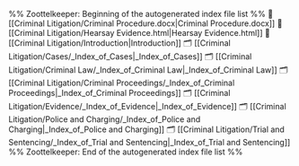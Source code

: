 %% Zoottelkeeper: Beginning of the autogenerated index file list  %%
📄 [[Criminal Litigation/Criminal Procedure.docx|Criminal Procedure.docx]]
📄 [[Criminal Litigation/Hearsay Evidence.html|Hearsay Evidence.html]]
📄 [[Criminal Litigation/Introduction|Introduction]]
🗂️ [[Criminal Litigation/Cases/_Index_of_Cases|_Index_of_Cases]]
🗂️ [[Criminal Litigation/Criminal Law/_Index_of_Criminal Law|_Index_of_Criminal Law]]
🗂️ [[Criminal Litigation/Criminal Proceedings/_Index_of_Criminal Proceedings|_Index_of_Criminal Proceedings]]
🗂️ [[Criminal Litigation/Evidence/_Index_of_Evidence|_Index_of_Evidence]]
🗂️ [[Criminal Litigation/Police and Charging/_Index_of_Police and Charging|_Index_of_Police and Charging]]
🗂️ [[Criminal Litigation/Trial and Sentencing/_Index_of_Trial and Sentencing|_Index_of_Trial and Sentencing]]
%% Zoottelkeeper: End of the autogenerated index file list  %%
